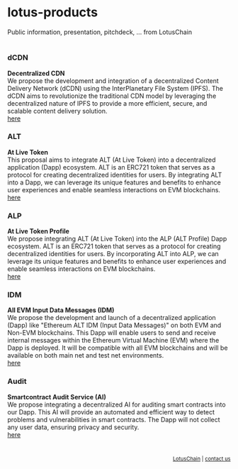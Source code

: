 # lotus-products
Public information, presentation, pitchdeck, ... from LotusChain

#

### dCDN
**Decentralized CDN**\
We propose the development and integration of a decentralized Content Delivery Network (dCDN) using the InterPlanetary File System (IPFS). The dCDN aims to revolutionize the traditional CDN model by leveraging the decentralized nature of IPFS to provide a more efficient, secure, and scalable content delivery solution.\
[here](https://github.com/blue-lotus-org/lotus-products/tree/main/dCDN)

### ALT
**At Live Token**\
This proposal aims to integrate ALT (At Live Token) into a decentralized application (Dapp) ecosystem. ALT is an ERC721 token that serves as a protocol for creating decentralized identities for users. By integrating ALT into a Dapp, we can leverage its unique features and benefits to enhance user experiences and enable seamless interactions on EVM blockchains.\
[here](https://github.com/blue-lotus-org/lotus-products/tree/main/ALT)

### ALP
**At Live Token Profile**\
We propose integrating ALT (At Live Token) into the ALP (ALT Profile) Dapp ecosystem. ALT is an ERC721 token that serves as a protocol for creating decentralized identities for users. By incorporating ALT into ALP, we can leverage its unique features and benefits to enhance user experiences and enable seamless interactions on EVM blockchains.\
[here](https://github.com/blue-lotus-org/lotus-products/tree/main/ALP)

### IDM
**All EVM Input Data Messages (IDM)**\
We propose the development and launch of a decentralized application (Dapp) like "Ethereum ALT IDM (Input Data Messages)" on both EVM and Non-EVM blockchains. This Dapp will enable users to send and receive internal messages within the Ethereum Virtual Machine (EVM) where the Dapp is deployed. It will be compatible with all EVM blockchains and will be available on both main net and test net environments.\
[here](https://github.com/blue-lotus-org/lotus-products/tree/main/IDM)

### Audit
**Smartcontract Audit Service (AI)**\
We propose integrating a decentralized AI for auditing smart contracts into our Dapp. This AI will provide an automated and efficient way to detect problems and vulnerabilities in smart contracts. The Dapp will not collect any user data, ensuring privacy and security.\
[here](https://github.com/blue-lotus-org/lotus-products/tree/main/Audit)

#

<div align="right">
 <small>  <a href="https://lotuschain.org">LotusChain</a> | <a href="contact@lotuschain.org">contact us</a> </small>
</div>
